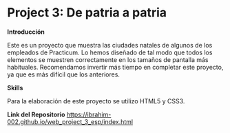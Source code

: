 # Project 3: De patria a patria

**Introducción**    

Este es un proyecto que muestra las ciudades natales de algunos de los empleados de Practicum. Lo hemos diseñado de tal modo que todos los elementos se muestren correctamente en los tamaños de pantalla más habituales. Recomendamos invertir más tiempo en completar este proyecto, ya que es más difícil que los anteriores.     

**Skills**

Para la elaboración de este proyecto se utilizo HTML5 y CSS3.

**Link del Repositorio**
 https://ibrahim-002.github.io/web_project_3_esp/index.html